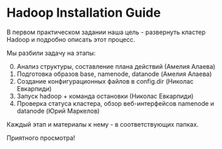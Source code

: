 # Hadoop Installation Guide

В первом практическом задании наша цель - развернуть кластер Hadoop и подробно описать этот процесс.

Мы разбили задачу на этапы:

0. Анализ структуры, составление плана действий (Амелия Алаева)
1. Подготовка образов base, namenode, datanode (Амелия Алаева)
2. Создание конфигурационных файлов в config.dir (Николас Евкарпиди)
3. Запуск hadoop + команда остановки (Николас Евкарпиди)
4. Проверка статуса кластера, обзор веб-интерфейсов namenode и datanode (Юрий Маркелов)


Каждый этап и материалы к нему - в соответствующих папках.

Приятного просмотра!
